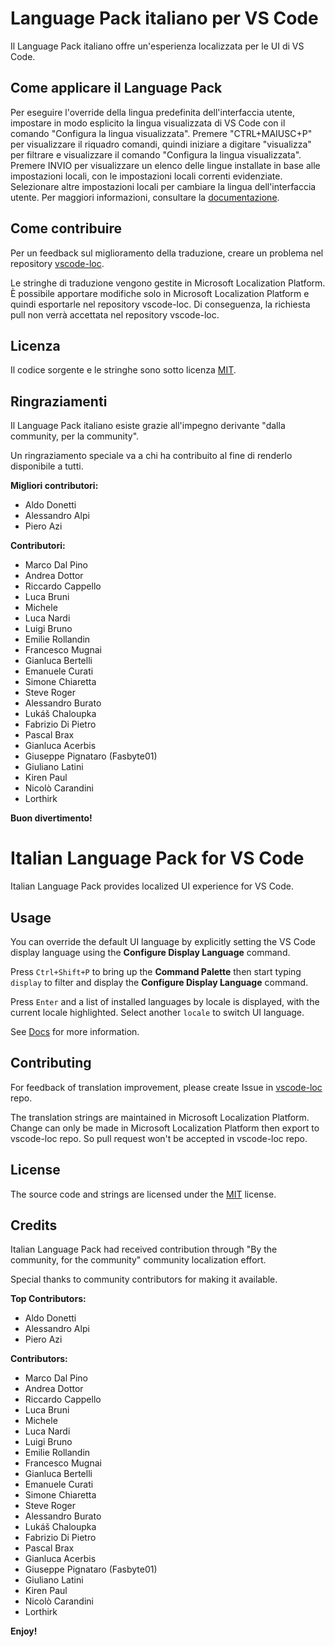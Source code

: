 # Language Pack italiano per VS Code

Il Language Pack italiano offre un'esperienza localizzata per le UI di VS Code.

## Come applicare il Language Pack

Per eseguire l'override della lingua predefinita dell'interfaccia utente, impostare in modo esplicito la lingua visualizzata di VS Code con il comando "Configura la lingua visualizzata".
Premere "CTRL+MAIUSC+P" per visualizzare il riquadro comandi, quindi iniziare a digitare "visualizza" per filtrare e visualizzare il comando "Configura la lingua visualizzata".
Premere INVIO per visualizzare un elenco delle lingue installate in base alle impostazioni locali, con le impostazioni locali correnti evidenziate. Selezionare altre impostazioni locali per cambiare la lingua dell'interfaccia utente.
Per maggiori informazioni, consultare la [documentazione](https://go.microsoft.com/fwlink/?LinkId=761051).

## Come contribuire

Per un feedback sul miglioramento della traduzione, creare un problema nel repository [vscode-loc](https://github.com/microsoft/vscode-loc).

Le stringhe di traduzione vengono gestite in Microsoft Localization Platform. È possibile apportare modifiche solo in Microsoft Localization Platform e quindi esportarle nel repository vscode-loc. Di conseguenza, la richiesta pull non verrà accettata nel repository vscode-loc.

## Licenza

Il codice sorgente e le stringhe sono sotto licenza [MIT](https://github.com/Microsoft/vscode-loc/blob/master/LICENSE.md).

## Ringraziamenti

Il Language Pack italiano esiste grazie all'impegno derivante "dalla community, per la community".

Un ringraziamento speciale va a chi ha contribuito al fine di renderlo disponibile a tutti.

**Migliori contributori:**

* Aldo Donetti
* Alessandro Alpi
* Piero Azi

**Contributori:**

* Marco Dal Pino
* Andrea Dottor
* Riccardo Cappello
* Luca Bruni
* Michele
* Luca Nardi
* Luigi Bruno
* Emilie Rollandin
* Francesco Mugnai
* Gianluca Bertelli
* Emanuele Curati
* Simone Chiaretta
* Steve Roger
* Alessandro Burato
* Lukáš Chaloupka
* Fabrizio Di Pietro
* Pascal Brax
* Gianluca Acerbis
* Giuseppe Pignataro (Fasbyte01)
* Giuliano Latini
* Kiren Paul
* Nicolò Carandini
* Lorthirk

**Buon divertimento!**

#  Italian Language Pack for VS Code

Italian Language Pack provides localized UI experience for VS Code.

## Usage

You can override the default UI language by explicitly setting the VS Code display language using the **Configure Display Language** command.

Press `Ctrl+Shift+P` to bring up the **Command Palette** then start typing `display` to filter and display the **Configure Display Language** command.

Press `Enter` and a list of installed languages by locale is displayed, with the current locale highlighted. Select another `locale` to switch UI language.

See [Docs](https://go.microsoft.com/fwlink/?LinkId=761051) for more information.

## Contributing

For feedback of translation improvement, please create Issue in [vscode-loc](https://github.com/microsoft/vscode-loc) repo.

The translation strings are maintained in Microsoft Localization Platform. Change can only be made in Microsoft Localization Platform then export to vscode-loc repo. So pull request won't be accepted in vscode-loc repo.

## License

The source code and strings are licensed under the [MIT](https://github.com/Microsoft/vscode-loc/blob/master/LICENSE.md) license.

## Credits

Italian Language Pack had received contribution through "By the community, for the community" community localization effort.

Special thanks to community contributors for making it available.

**Top Contributors:**

* Aldo Donetti
* Alessandro Alpi
* Piero Azi

**Contributors:**

* Marco Dal Pino
* Andrea Dottor
* Riccardo Cappello
* Luca Bruni
* Michele
* Luca Nardi
* Luigi Bruno
* Emilie Rollandin
* Francesco Mugnai
* Gianluca Bertelli
* Emanuele Curati
* Simone Chiaretta
* Steve Roger
* Alessandro Burato
* Lukáš Chaloupka
* Fabrizio Di Pietro
* Pascal Brax
* Gianluca Acerbis
* Giuseppe Pignataro (Fasbyte01)
* Giuliano Latini
* Kiren Paul
* Nicolò Carandini
* Lorthirk

**Enjoy!**
